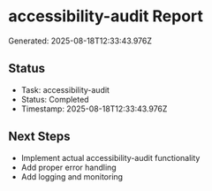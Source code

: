 # accessibility-audit Report

Generated: 2025-08-18T12:33:43.976Z

## Status
- Task: accessibility-audit
- Status: Completed
- Timestamp: 2025-08-18T12:33:43.976Z

## Next Steps
- Implement actual accessibility-audit functionality
- Add proper error handling
- Add logging and monitoring
